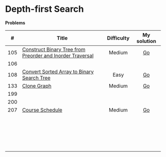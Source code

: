 # Depth-first Search



**Problems**

|  #   | Title                                                        | Difficulty |                         My solution                          |
| :--: | ------------------------------------------------------------ | :--------: | :----------------------------------------------------------: |
| 105  | [Construct Binary Tree from Preorder and Inorder Traversal](https://leetcode.com/problems/construct-binary-tree-from-preorder-and-inorder-traversal) |   Medium   | [Go](https://github.com/Apollo4634/LeetCode/tree/master/src/tree/solution/ConstructBinaryTreeFromPreorderAndInorderTraversal_105.java) |
| 106  |                                                              |            |                                                              |
| 108  | [Convert Sorted Array to Binary Search Tree](https://leetcode.com/problems/convert-sorted-array-to-binary-search-tree) |    Easy    | [Go](https://github.com/Apollo4634/LeetCode/tree/master/src/tree/solution/ConvertSortedArrayToBinarySearchTree_108.java) |
| 133  | [Clone Graph](https://leetcode.com/problems/clone-graph)     |   Medium   | [Go](https://github.com/Apollo4634/LeetCode/tree/master/src/depth_first_search/solution/CloneGraph_133.java) |
| 199  |                                                              |            |                                                              |
| 200  |                                                              |            |                                                              |
| 207  | [Course Schedule](https://leetcode.com/problems/course-schedule) |   Medium   | [Go](https://github.com/Apollo4634/LeetCode/tree/master/src/topological_sort/solution/CourseSchedule_207.java) |
|      |                                                              |            |                                                              |
|      |                                                              |            |                                                              |
|      |                                                              |            |                                                              |
|      |                                                              |            |                                                              |
|      |                                                              |            |                                                              |
|      |                                                              |            |                                                              |
|      |                                                              |            |                                                              |
|      |                                                              |            |                                                              |
|      |                                                              |            |                                                              |
|      |                                                              |            |                                                              |
|      |                                                              |            |                                                              |
|      |                                                              |            |                                                              |
|      |                                                              |            |                                                              |
|      |                                                              |            |                                                              |
|      |                                                              |            |                                                              |
|      |                                                              |            |                                                              |
|      |                                                              |            |                                                              |
|      |                                                              |            |                                                              |
|      |                                                              |            |                                                              |
|      |                                                              |            |                                                              |

